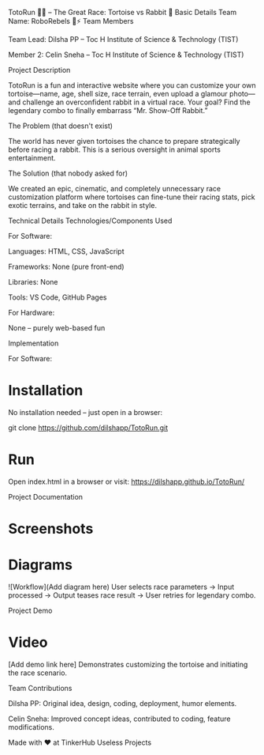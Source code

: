 TotoRun 🐢💨 – The Great Race: Tortoise vs Rabbit 🎯
Basic Details
Team Name: RoboRebels 🤖⚡
Team Members

Team Lead: Dilsha PP – Toc H Institute of Science & Technology (TIST)

Member 2: Celin Sneha – Toc H Institute of Science & Technology (TIST)

Project Description

TotoRun is a fun and interactive website where you can customize your own tortoise—name, age, shell size, race terrain, even upload a glamour photo—and challenge an overconfident rabbit in a virtual race. Your goal? Find the legendary combo to finally embarrass “Mr. Show-Off Rabbit.”

The Problem (that doesn't exist)

The world has never given tortoises the chance to prepare strategically before racing a rabbit. This is a serious oversight in animal sports entertainment.

The Solution (that nobody asked for)

We created an epic, cinematic, and completely unnecessary race customization platform where tortoises can fine-tune their racing stats, pick exotic terrains, and take on the rabbit in style.

Technical Details
Technologies/Components Used

For Software:

Languages: HTML, CSS, JavaScript

Frameworks: None (pure front-end)

Libraries: None

Tools: VS Code, GitHub Pages

For Hardware:

None – purely web-based fun

Implementation

For Software:

# Installation
No installation needed – just open in a browser:

git clone https://github.com/dilshapp/TotoRun.git


# Run
Open index.html in a browser or visit:
https://dilshapp.github.io/TotoRun/

Project Documentation

# Screenshots


# Diagrams
![Workflow](Add diagram here)
User selects race parameters → Input processed → Output teases race result → User retries for legendary combo.

Project Demo

# Video
[Add demo link here]
Demonstrates customizing the tortoise and initiating the race scenario.

Team Contributions

Dilsha PP: Original idea, design, coding, deployment, humor elements.

Celin Sneha: Improved concept ideas, contributed to coding, feature modifications.

Made with ❤️ at TinkerHub Useless Projects


